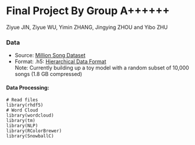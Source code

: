 # Final Project By Group A++++++
Ziyue JIN, Ziyue WU, Yimin ZHANG, Jingying ZHOU and Yibo ZHU

### Data
* Source: [Million Song Dataset](http://labrosa.ee.columbia.edu/millionsong/)
* Format: .h5: [Hierarchical Data Format](https://en.wikipedia.org/wiki/Hierarchical_Data_Format)  
Note: Currently building up a toy model with a random subset of 10,000 songs (1.8 GB compressed)  

#### Data Processing:

```{r}
# Read files
library(rhdf5)
# Word Cloud
library(wordcloud) 
library(tm)
library(NLP)
library(RColorBrewer)
library(SnowballC)
```
